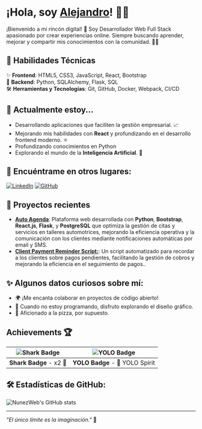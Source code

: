 # ¡Hola, soy [Alejandro](https://github.com/nunezweb)! 👋✨

¡Bienvenido a mi rincón digital! 🚀 Soy Desarrollador Web Full Stack apasionado por crear experiencias online. Siempre buscando aprender, mejorar y compartir mis conocimientos con la comunidad. 🧑‍💻

## 🚀 Habilidades Técnicas

✨ **Frontend**: HTML5, CSS3, JavaScript, React, Bootstrap  
🔧 **Backend**: Python, SQLAlchemy, Flask, SQL  
🛠️ **Herramientas y Tecnologías**: Git, GitHub, Docker, Webpack, CI/CD  

## 🌱 Actualmente estoy...
- Desarrollando aplicaciones que faciliten la gestión empresarial. 📈
- Mejorando mis habilidades con **React** y profundizando en el desarrollo frontend moderno. ⚛️
- Profundizando conocimientos en Python
- Explorando el mundo de la **Inteligencia Artificial**. 🤖

## 🔗 Encuéntrame en otros lugares:

[![LinkedIn](https://img.shields.io/badge/-LinkedIn-0077B5?style=for-the-badge&logo=Linkedin&logoColor=white)](https://www.linkedin.com/in/nunezweb/)
[![GitHub](https://img.shields.io/badge/-GitHub-181717?style=for-the-badge&logo=github&logoColor=white)](https://github.com/nunezweb)

## 🚧 Proyectos recientes

- **[Auto Agenda](https://github.com/nunezweb/Auto-Agenda-Taller)**: Plataforma web desarrollada con **Python**, **Bootstrap**, **React.js**, **Flask**, y **PostgreSQL** que optimiza la gestión de citas y servicios en talleres automotrices, mejorando la eficiencia operativa y la comunicación con los clientes mediante notificaciones automáticas por email y SMS.  
- **[Client Payment Reminder Script:](https://github.com/nunezweb/Client-Payment-Reminder-Script)**: Un script automatizado para recordar a los clientes sobre pagos pendientes, facilitando la gestión de cobros y mejorando la eficiencia en el seguimiento de pagos..  

## ✨ Algunos datos curiosos sobre mí:

- 🌍 ¡Me encanta colaborar en proyectos de código abierto!
- 🎨 Cuando no estoy programando, disfruto explorando el diseño gráfico.
- 🍕 Aficionado a la pizza, por supuesto. 

## Achievements 🏆

| ![Shark Badge](https://github.githubassets.com/assets/pull-shark-default-498c279a747d.png) | ![YOLO Badge](https://github.githubassets.com/assets/yolo-default-be0bbff04951.png) |
|:---------------------------------------------:|:--------------------------------------------:|
|      **Shark Badge** - x2 🦈                   |   **YOLO Badge** - 🎨 YOLO Spirit             |


## 🛠️ Estadísticas de GitHub:

![NunezWeb's GitHub stats](https://github-readme-stats.vercel.app/api?username=nunezweb&show_icons=true&theme=tokyonight)

---

*"El único límite es la imaginación."* 🚀
